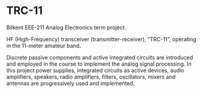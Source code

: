 # TRC-11
Bilkent EEE-211 Analog Electronics term project.

HF (High-Frequency) transceiver (transmitter-receiver), “TRC-11”, operating in the 11-meter amateur band. 

Discrete passive components and active integrated circuits are introduced and employed in the course to implement the analog signal processing. In this project power supplies, integrated circuits as active devices, audio amplifiers, speakers, radio amplifiers, filters, oscillators, mixers and antennas are progressively used and implemented.

